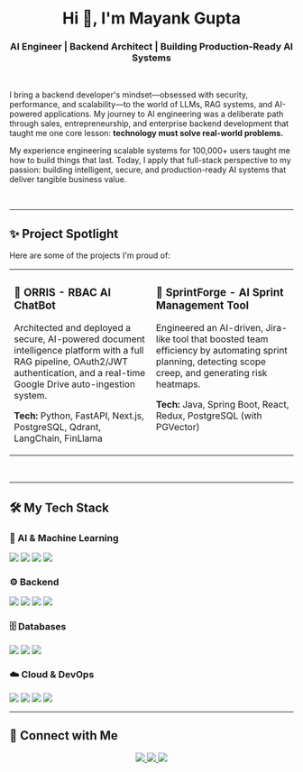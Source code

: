 # <h1 align="center">Hi 👋, I'm Mayank Gupta</h1>

<div align="center">
  <h3>AI Engineer | Backend Architect | Building Production-Ready AI Systems</h3>
</div>

<br>

I bring a backend developer's mindset—obsessed with security, performance, and scalability—to the world of LLMs, RAG systems, and AI-powered applications. My journey to AI engineering was a deliberate path through sales, entrepreneurship, and enterprise backend development that taught me one core lesson: **technology must solve real-world problems.**

My experience engineering scalable systems for 100,000+ users taught me how to build things that last. Today, I apply that full-stack perspective to my passion: building intelligent, secure, and production-ready AI systems that deliver tangible business value.

<br>

---

## ✨ Project Spotlight

Here are some of the projects I'm proud of:

<table>
  <tr>
    <td width="50%" valign="top">
      <h3>🤖 ORRIS - RBAC AI ChatBot</h3>
      <p>Architected and deployed a secure, AI-powered document intelligence platform with a full RAG pipeline, OAuth2/JWT authentication, and a real-time Google Drive auto-ingestion system.</p>
      <p><strong>Tech:</strong> Python, FastAPI, Next.js, PostgreSQL, Qdrant, LangChain, FinLlama</p>
    </td>
    <td width="50%" valign="top">
      <h3>🚀 SprintForge - AI Sprint Management Tool</h3>
      <p>Engineered an AI-driven, Jira-like tool that boosted team efficiency by automating sprint planning, detecting scope creep, and generating risk heatmaps.</p>
      <p><strong>Tech:</strong> Java, Spring Boot, React, Redux, PostgreSQL (with PGVector)</p>
    </td>
  </tr>
</table>

<br>

---

## 🛠️ My Tech Stack

### 🤖 AI & Machine Learning
<p>
  <img src="https://img.shields.io/badge/Python-3776AB?style=for-the-badge&logo=python&logoColor=white" />
  <img src="https://img.shields.io/badge/LangChain-008661?style=for-the-badge" />
  <img src="https://img.shields.io/badge/LangGraph-f26522?style=for-the-badge" />
  <img src="https://img.shields.io/badge/Generative AI-8A2BE2?style=for-the-badge" />
</p>

### ⚙️ Backend
<p>
  <img src="https://img.shields.io/badge/Java-ED8B00?style=for-the-badge&logo=java&logoColor=white" />
  <img src="https://img.shields.io/badge/Spring Boot-6DB33F?style=for-the-badge&logo=spring-boot&logoColor=white" />
  <img src="https://img.shields.io/badge/FastAPI-009688?style=for-the-badge&logo=fastapi&logoColor=white" />
  <img src="https://img.shields.io/badge/JavaScript-F7DF1E?style=for-the-badge&logo=javascript&logoColor=black" />
</p>

### 🗄️ Databases
<p>
  <img src="https://img.shields.io/badge/PostgreSQL-4169E1?style=for-the-badge&logo=postgresql&logoColor=white" />
  <img src="https://img.shields.io/badge/MySQL-4479A1?style=for-the-badge&logo=mysql&logoColor=white" />
  <img src="https://img.shields.io/badge/Qdrant-FF9900?style=for-the-badge" />
</p>

### ☁️ Cloud & DevOps
<p>
  <img src="https://img.shields.io/badge/Amazon AWS-232F3E?style=for-the-badge&logo=amazon-aws&logoColor=white" />
  <img src="https://img.shields.io/badge/Jenkins-D24939?style=for-the-badge&logo=jenkins&logoColor=white" />
  <img src="https://img.shields.io/badge/Git-F05032?style=for-the-badge&logo=git&logoColor=white" />
  <img src="https://img.shields.io/badge/GitHub-181717?style=for-the-badge&logo=github&logoColor=white" />
</p>

---

## 🔗 Connect with Me

<div align="center">
  <a href="https://www.linkedin.com/in/mayank-gupta-4954b2120" target="_blank">
    <img src="https://img.shields.io/badge/LinkedIn-0077B5?style=for-the-badge&logo=linkedin&logoColor=white" />
  </a>
  <a href="https://github.com/mynkgupta22" target="_blank">
    <img src="https://img.shields.io/badge/GitHub-181717?style=for-the-badge&logo=github&logoColor=white" />
  </a>
  <a href="https://mayankgupta22.netlify.app" target="_blank">
    <img src="https://img.shields.io/badge/Portfolio-00C7B7?style=for-the-badge&logo=netlify&logoColor=white" />
  </a>
</div>


